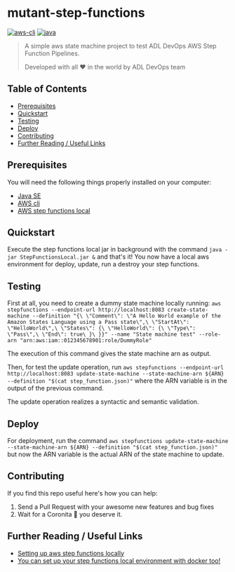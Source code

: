 # mutant-step-functions

[![aws-cli](https://img.shields.io/badge/awscli-v1.17.X-orange.svg)](https://aws.amazon.com/cli/)
[![java](https://img.shields.io/badge/java-v11.0.X-red.svg)](https://www.oracle.com/java/technologies/javase-downloads.html)

>A simple aws state machine project to test ADL DevOps AWS Step Function Pipelines.
>
>Developed with all :heart: in the world by ADL DevOps team

## Table of Contents

- [Prerequisites](#prerequisites)
- [Quickstart](#quickstart)
- [Testing](#testing)
- [Deploy](#deploy)
- [Contributing](#contributing)
- [Further Reading / Useful Links](#further-reading--useful-links)

## Prerequisites

You will need the following things properly installed on your computer:

* [Java SE](https://www.oracle.com/java/technologies/javase-downloads.html)
* [AWS cli](https://aws.amazon.com/cli/)
* [AWS step functions local](https://docs.aws.amazon.com/step-functions/latest/dg/sfn-local.html)

## Quickstart

Execute the step functions local jar in background with the command `java -jar StepFunctionsLocal.jar &` and that's it! You now have a local aws environment for deploy, update, run a destroy your step functions. 

## Testing

First at all, you need to create a dummy state machine locally running: 
`aws stepfunctions --endpoint-url http://localhost:8083 create-state-machine --definition "{\
  \"Comment\": \"A Hello World example of the Amazon States Language using a Pass state\",\
  \"StartAt\": \"HelloWorld\",\
  \"States\": {\
    \"HelloWorld\": {\
      \"Type\": \"Pass\",\
      \"End\": true\
    }\
}}" --name "State machine test" --role-arn "arn:aws:iam::012345678901:role/DummyRole"` 

The execution of this command gives the state machine arn as output.

Then, for test the update operation, run `aws stepfunctions --endpoint-url http://localhost:8083 update-state-machine --state-machine-arn ${ARN} --definition "$(cat step_function.json)"` where the ARN variable is in the output of the previous command.

The update operation realizes a syntactic and semantic validation.

## Deploy

For deployment, run the command `aws stepfunctions update-state-machine --state-machine-arn ${ARN} --definition "$(cat step_function.json)"` but now the ARN variable is the actual ARN of the state machine to update.

## Contributing

If you find this repo useful here's how you can help:

1. Send a Pull Request with your awesome new features and bug fixes
2. Wait for a Coronita :beer: you deserve it.

## Further Reading / Useful Links

* [Setting up aws step functions locally](https://docs.aws.amazon.com/step-functions/latest/dg/sfn-local.html)
* [You can set up your step functions local environment with docker too!](https://docs.aws.amazon.com/step-functions/latest/dg/sfn-local-docker.html)
